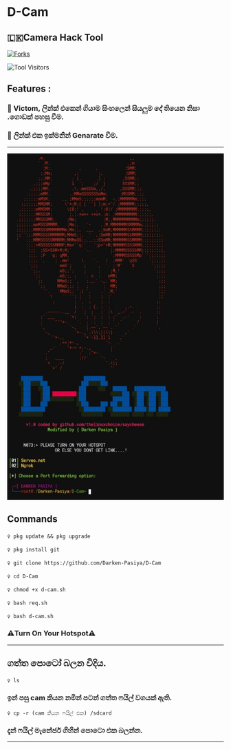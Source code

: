 # D-Cam

## 🇱🇰Camera Hack Tool

<a href="https://github.com/Anonymous-Zpt/T-banner4/network/members"><img title="Forks" src="https://img.shields.io/github/forks/Darken-Pasiya/D-Cam?color=blue&style=flat-square"></a>

![Tool Visitors](https://visitor-badge.glitch.me/badge?page_id=Darken-Pasiya/D-Cam&left_color=blueviolet&right_color=brightgreen)

## Features :

### 💌 Victom, ලින්ක් එකෙන් ගියාම සිංහලෙන් සියලුම දේ තියෙන නිසා .ගොඩක් පහසු වීම.

### 💌 ලින්ක් එක ඉක්මනින් Genarate වීම.

----

<p align="center"><img src="https://github.com/Darken-Pasiya/Files/blob/main/Screenshot_20211023_134603.jpg" alt="Bt">

## Commands

`♀️ pkg update && pkg upgrade`

`♀️ pkg install git`

`♀️ git clone https://github.com/Darken-Pasiya/D-Cam`

`♀️ cd D-Cam`

`♀️ chmod +x d-cam.sh`

`♀️ bash req.sh`

`♀️ bash d-cam.sh`

### ⚠️Turn On Your Hotspot⚠️

----

## ගත්ත පොටෝ බලන විදිය.

`♀️ ls`

### ඉන් පසු cam කියන නමින් පටන් ගත්ත ෆයිල් වගයක් ඇති.

`♀️ cp -r (cam කියන ෆයිල් එක) /sdcard`

### දැන් ෆයිල් මැනේජර් ගිහින් පොටො එක බලන්න.

----
